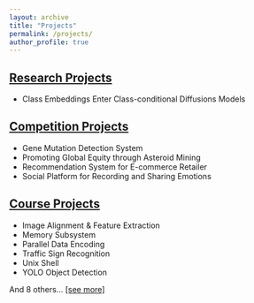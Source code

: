 ```yaml
---
layout: archive
title: "Projects"
permalink: /projects/
author_profile: true
---
```


[Research Projects](https://chuanyangjin.github.io/projects/research-projects)
------

+ Class Embeddings Enter Class-conditional Diffusions Models

[Competition Projects](https://chuanyangjin.github.io/projects/competition-projects)
------

+ Gene Mutation Detection System
+ Promoting Global Equity through Asteroid Mining
+ Recommendation System for E-commerce Retailer
+ Social Platform for Recording and Sharing Emotions

[Course Projects](https://chuanyangjin.github.io/projects/course-projects)
------

+ Image Alignment & Feature Extraction
+ Memory Subsystem
+ Parallel Data Encoding
+ Traffic Sign Recognition
+ Unix Shell
+ YOLO Object Detection

And 8 others... [[see more]](https://chuanyangjin.github.io/projects/course-projects)
